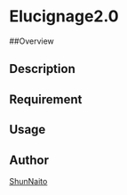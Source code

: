 # Elucignage2.0

##Overview

## Description

## Requirement

## Usage

## Author

[ShunNaito](https://github.com/ShunNaito)